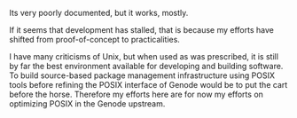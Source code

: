 Its very poorly documented, but it works, mostly.

If it seems that development has stalled, that is because my efforts
have shifted from proof-of-concept to practicalities.

I have many criticisms of Unix, but when used as was prescribed, it is
still by far the best environment available for developing and building
software. To build source-based package management infrastructure
using POSIX tools before refining the POSIX interface of Genode would
be to put the cart before the horse. Therefore my efforts here are for
now my efforts on optimizing POSIX in the Genode upstream.
